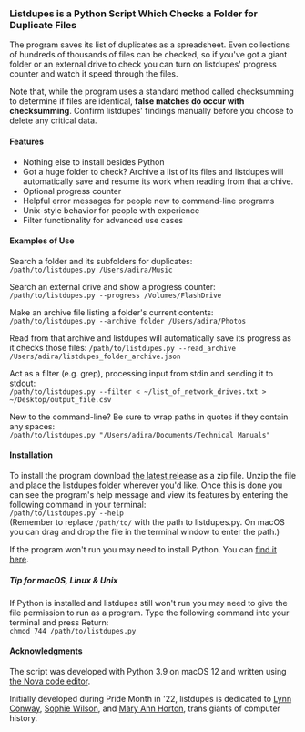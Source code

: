 
### Listdupes is a Python Script Which Checks a Folder for Duplicate Files

The program saves its list of duplicates as a spreadsheet. Even collections of
hundreds of thousands of files can be checked, so if you've got a giant folder
or an external drive to check you can turn on listdupes' progress counter
and watch it speed through the files.

Note that, while the program uses a standard method called checksumming 
to determine if files are identical, **false matches do occur with
checksumming**. Confirm listdupes' findings manually before you choose
to delete any critical data.

#### Features

*   Nothing else to install besides Python
*   Got a huge folder to check? Archive a list of its files and listdupes will automatically save and resume its work when reading from that archive.
*   Optional progress counter
*   Helpful error messages for people new to command-line programs
*   Unix-style behavior for people with experience
*   Filter functionality for advanced use cases

#### Examples of Use

Search a folder and its subfolders for duplicates:  
`/path/to/listdupes.py /Users/adira/Music`

Search an external drive and show a progress counter:  
`/path/to/listdupes.py --progress /Volumes/FlashDrive`

Make an archive file listing a folder's current contents:
`/path/to/listdupes.py --archive_folder /Users/adira/Photos`

Read from that archive and listdupes will automatically save its progress as it checks those files:
`/path/to/listdupes.py --read_archive /Users/adira/listdupes_folder_archive.json`

Act as a filter (e.g. grep), processing input from stdin and sending it to stdout:  
`/path/to/listdupes.py --filter < ~/list_of_network_drives.txt > ~/Desktop/output_file.csv`

New to the command-line? Be sure to wrap paths in quotes if they contain any spaces:  
`/path/to/listdupes.py "/Users/adira/Documents/Technical Manuals"`

#### Installation

To install the program download [the latest release][1] as a zip file.
Unzip the file and place the listdupes folder wherever you'd like.
Once this is done you can see the program's help message and view its 
features by entering the following command in your terminal:  
`/path/to/listdupes.py --help`  
(Remember to replace `/path/to/` with the path to listdupes.py. On macOS you can drag and drop the file in the terminal window to enter the path.)

If the program won't run you may need to install Python. You can [find it here][2].

##### Tip for macOS, Linux & Unix

If Python is installed and listdupes still won't run you may need to give 
the file permission to run as a program. Type the following command into
your terminal and press Return:  
`chmod 744 /path/to/listdupes.py`

#### Acknowledgments

The script was developed with Python 3.9 on macOS 12 and written
using [the Nova code editor][3].

Initially developed during Pride Month in '22, listdupes is dedicated to
[Lynn Conway][4], [Sophie Wilson][5], and [Mary Ann Horton][6],
trans giants of computer history.

[1]: https://github.com/Chris-Dobbins/listdupes/releases/latest  "Download listdupes"
[2]: https://www.python.org/downloads/  "Download Python"
[3]: https://nova.app  "Learn about Nova"
[4]: https://en.wikipedia.org/wiki/Lynn_Conway  "Lynn Conway on Wikipedia"
[5]: https://en.wikipedia.org/wiki/Sophie_Wilson  "Sophie Wilson on Wikipedia"
[6]: https://en.wikipedia.org/wiki/Mary_Ann_Horton  "Mary Ann Horton on Wikipedia"
